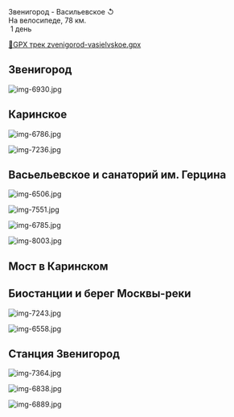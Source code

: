 
<link rel="stylesheet" href="../assets-custom/css/style-markdown.css">
<div class="cover-container" style="background-image: url('vailevksoe-most-1600.jpg');">
	<div class="cover-text">
		<div class="cover-title">
            Звенигород - Васильевское &#x21BA;
        </div>
		<div class="cover-description">
			<div class="packages-location">
                <img loading="lazy" src="../assets-custom/icon-bike.png" alt="" class="cover-icon">
                <div class="h4-default regular">На велосипеде, 78 км.</div>
            </div>
            <div>
                <img class="cover-icon" loading="lazy" src="../assets-custom/icon-time.png" alt=""  />
                <span>1 день</span>
            </div>
		</div>
	</div>
</div>

<div id="map"></div>

[📍GPX трек zvenigorod-vasielvskoe.gpx](zvenigorod-vasielvskoe.gpx)


## Звенигород

![img-6930.jpg](../0-images/zvenigorod/img-6930.jpg)

## Каринское

![img-6786.jpg](../0-images/zvenigorod/img-6786.jpg)

![img-7236.jpg](../0-images/zvenigorod/img-7236.jpg)

## Васьельевское и санаторий им. Герцина

![img-6506.jpg](../0-images/zvenigorod/img-6506.jpg)

![img-7551.jpg](../0-images/zvenigorod/img-7551.jpg)

![img-6785.jpg](../0-images/zvenigorod/img-6785.jpg)

![img-8003.jpg](../0-images/zvenigorod/img-8003.jpg)

## Мост в Каринском


## Биостанции и берег Москвы-реки

![img-7243.jpg](../0-images/zvenigorod/img-7243.jpg)

![img-6558.jpg](../0-images/zvenigorod/img-6558.jpg)


## Станция Звенигород

![img-7364.jpg](../0-images/zvenigorod/img-7364.jpg)



![img-6838.jpg](../0-images/zvenigorod/img-6838.jpg)

![img-6889.jpg](../0-images/zvenigorod/img-6889.jpg)









<link href="https://api.mapbox.com/mapbox-gl-js/v3.10.0/mapbox-gl.css" rel="stylesheet">
<script src="https://api.mapbox.com/mapbox-gl-js/v3.10.0/mapbox-gl.js"></script>
<script src="https://cdn.jsdelivr.net/npm/js-yaml@4.1.0/dist/js-yaml.min.js"></script>
<script src="../assets-custom/js/cozy-journey.js"></script>
<script>architectMap({
    tracks: [{path: 'zvenigorod-vasielvskoe.gpx'}, {path: 'sima.gpx', color: 'blue'}], 
    points: 'points.yaml',
    zoom: 7.0,
    center: [37.49433, 55.59333],
    fitDuration: 6000
});
</script>